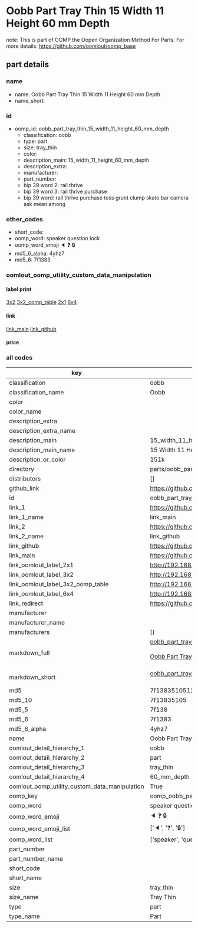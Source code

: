 # Oobb Part Tray Thin 15 Width 11 Height 60 mm Depth  

note: This is part of OOMP the Oopen Organization Method For Parts. For more details: https://github.com/oomlout/oomp_base

##  part details
  







### name
* name: Oobb Part Tray Thin 15 Width 11 Height 60 mm Depth
* name_short: 
### id
* oomp_id: oobb_part_tray_thin_15_width_11_height_60_mm_depth
  * classification: oobb
  * type: part
  * size: tray_thin
  * color: 
  * description_main: 15_width_11_height_60_mm_depth
  * description_extra: 
  * manufacturer: 
  * part_number: 
  * bip 39 word 2: rail thrive
  * bip 39 word 3: rail thrive purchase
  * bip 39 word: rail thrive purchase toss grunt clump skate bar camera ask mean among

### other_codes
* short_code: 
* oomp_word: speaker question lock
* oomp_word_emoji :speaker: :question: :lock:
* md5_6_alpha: 4yhz7
* md5_6: 7f1383






### oomlout_oomp_utility_custom_data_manipulation
#### label print
[3x2](http://192.168.1.245:1112/?label=oomp%204yhz7)
[3x2_oomp_table](http://192.168.1.108:1112/?label=oomp%204yhz7)
[2x1](http://192.168.1.242:1112/?label=oomp%204yhz7)
[6x4](http://192.168.1.55:1112/?label=oomp%204yhz7)    

#### link

[link_main](https://github.com/oomlout/oomlout_oomp_version_1_messy/tree/main/parts/oobb_part_tray_thin_15_width_11_height_60_mm_depth) [link_github](https://github.com/oomlout/oomlout_oomp_version_1_messy/tree/main/parts/oobb_part_tray_thin_15_width_11_height_60_mm_depth)                             

#### price







### all codes 
| key | value |  
| --- | --- |  
| classification | oobb |  
| classification_name | Oobb |  
| color |  |  
| color_name |  |  
| description_extra |  |  
| description_extra_name |  |  
| description_main | 15_width_11_height_60_mm_depth |  
| description_main_name | 15 Width 11 Height 60 mm Depth |  
| description_or_color | 151k |  
| directory | parts/oobb_part_tray_thin_15_width_11_height_60_mm_depth |  
| distributors | [] |  
| github_link | https://github.com/oomlout/oomlout_oomp_part_src/tree/main/parts/oobb_part_tray_thin_15_width_11_height_60_mm_depth |  
| id | oobb_part_tray_thin_15_width_11_height_60_mm_depth |  
| link_1 | https://github.com/oomlout/oomlout_oomp_version_1_messy/tree/main/parts/oobb_part_tray_thin_15_width_11_height_60_mm_depth |  
| link_1_name | link_main |  
| link_2 | https://github.com/oomlout/oomlout_oomp_version_1_messy/tree/main/parts/oobb_part_tray_thin_15_width_11_height_60_mm_depth |  
| link_2_name | link_github |  
| link_github | https://github.com/oomlout/oomlout_oomp_version_1_messy/tree/main/parts/oobb_part_tray_thin_15_width_11_height_60_mm_depth |  
| link_main | https://github.com/oomlout/oomlout_oomp_version_1_messy/tree/main/parts/oobb_part_tray_thin_15_width_11_height_60_mm_depth |  
| link_oomlout_label_2x1 | http://192.168.1.242:1112/?label=oomp%204yhz7 |  
| link_oomlout_label_3x2 | http://192.168.1.245:1112/?label=oomp%204yhz7 |  
| link_oomlout_label_3x2_oomp_table | http://192.168.1.108:1112/?label=oomp%204yhz7 |  
| link_oomlout_label_6x4 | http://192.168.1.55:1112/?label=oomp%204yhz7 |  
| link_redirect | https://github.com/oomlout/oomlout_oomp_version_1_messy/tree/main/parts/oobb_part_tray_thin_15_width_11_height_60_mm_depth |  
| manufacturer |  |  
| manufacturer_name |  |  
| manufacturers | [] |  
| markdown_full | [oobb_part_tray_thin_15_width_11_height_60_mm_depth](none)<br>[](none)<br>[Oobb Part Tray Thin 15 Width 11 Height 60 Mm Depth](none)<br><br> |  
| markdown_short | [oobb_part_tray_thin_15_width_11_height_60_mm_depth](none)<br><br> |  
| md5 | 7f13835105127940b1339e5b5c784d87 |  
| md5_10 | 7f13835105 |  
| md5_5 | 7f138 |  
| md5_6 | 7f1383 |  
| md5_6_alpha | 4yhz7 |  
| name | Oobb Part Tray Thin 15 Width 11 Height 60 mm Depth |  
| oomlout_detail_hierarchy_1 | oobb |  
| oomlout_detail_hierarchy_2 | part |  
| oomlout_detail_hierarchy_3 | tray_thin |  
| oomlout_detail_hierarchy_4 | 60_mm_depth |  
| oomlout_oomp_utility_custom_data_manipulation | True |  
| oomp_key | oomp_oobb_part_tray_thin_15_width_11_height_60_mm_depth |  
| oomp_word | speaker question lock |  
| oomp_word_emoji | :speaker: :question: :lock: |  
| oomp_word_emoji_list | [':speaker:', ':question:', ':lock:'] |  
| oomp_word_list | ['speaker', 'question', 'lock'] |  
| part_number |  |  
| part_number_name |  |  
| short_code |  |  
| short_name |  |  
| size | tray_thin |  
| size_name | Tray Thin |  
| type | part |  
| type_name | Part |  
